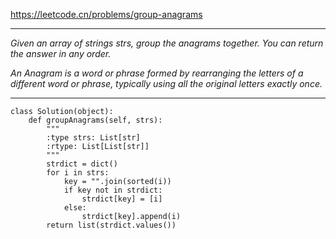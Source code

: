 https://leetcode.cn/problems/group-anagrams
***
*Given an array of strings strs, group the anagrams together. You can return the answer in any order.*

*An Anagram is a word or phrase formed by rearranging the letters of a different word or phrase, typically using all the original letters exactly once.*
***
```
class Solution(object):
    def groupAnagrams(self, strs):
        """
        :type strs: List[str]
        :rtype: List[List[str]]
        """
        strdict = dict()
        for i in strs:
            key = "".join(sorted(i))
            if key not in strdict:
                strdict[key] = [i]
            else:
                strdict[key].append(i)
        return list(strdict.values())
